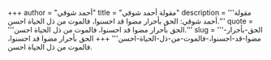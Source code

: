 +++
author = "أحمد شوقي"
title = "مقولة أحمد شوقي"
description = '''مقولة أحمد شوقي: الحق بأحرار مضوا قد احسنوا، فالموت من ذل الحياة احسن.'''
quote = '''الحق بأحرار مضوا قد احسنوا، فالموت من ذل الحياة احسن.'''
slug = '''الحق-بأحرار-مضوا-قد-احسنوا،-فالموت-من-ذل-الحياة-احسن'''
+++
الحق بأحرار مضوا قد احسنوا، فالموت من ذل الحياة احسن.
